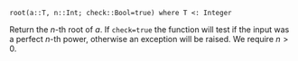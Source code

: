 ```
root(a::T, n::Int; check::Bool=true) where T <: Integer
```

Return the $n$-th root of $a$. If `check=true` the function will test if the input was a perfect $n$-th power, otherwise an exception will be raised. We require $n > 0$.
